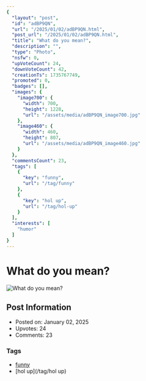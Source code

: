 ```yaml
---
{
  "layout": "post",
  "id": "adBP9QN",
  "url": "/2025/01/02/adBP9QN.html",
  "post_url": "/2025/01/02/adBP9QN.html",
  "title": "What do you mean?",
  "description": "",
  "type": "Photo",
  "nsfw": 0,
  "upVoteCount": 24,
  "downVoteCount": 42,
  "creationTs": 1735767749,
  "promoted": 0,
  "badges": [],
  "images": {
    "image700": {
      "width": 700,
      "height": 1228,
      "url": "/assets/media/adBP9QN_image700.jpg"
    },
    "image460": {
      "width": 460,
      "height": 807,
      "url": "/assets/media/adBP9QN_image460.jpg"
    }
  },
  "commentsCount": 23,
  "tags": [
    {
      "key": "funny",
      "url": "/tag/funny"
    },
    {
      "key": "hol up",
      "url": "/tag/hol-up"
    }
  ],
  "interests": [
    "humor"
  ]
}
---
```


# What do you mean?

![What do you mean?](/assets/media/adBP9QN_image700.jpg)

## Post Information

- Posted on: January 02, 2025
- Upvotes: 24
- Comments: 23

### Tags

- [funny](/tag/funny)
- [hol up](/tag/hol up)
